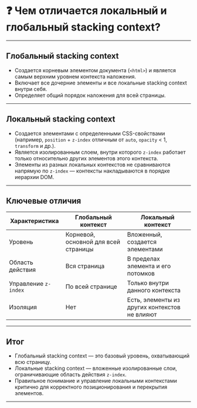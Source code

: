 # ❓ Чем отличается локальный и глобальный stacking context?

---

## Глобальный stacking context

- Создается корневым элементом документа (`<html>`) и является самым верхним уровнем контекста наложения.
- Включает все дочерние элементы и все локальные stacking context внутри себя.
- Определяет общий порядок наложения для всей страницы.

---

## Локальный stacking context

- Создается элементами с определенными CSS-свойствами (например, `position` + `z-index` отличным от `auto`, `opacity` < 1, `transform` и др.).
- Является изолированным слоем, внутри которого `z-index` работает только относительно других элементов этого контекста.
- Элементы из разных локальных контекстов не сравниваются напрямую по `z-index` — контексты накладываются в порядке иерархии DOM.

---

## Ключевые отличия

| Характеристика            | Глобальный контекст            | Локальный контекст                  |
|--------------------------|-------------------------------|-----------------------------------|
| Уровень                  | Корневой, основной для всей страницы | Вложенный, создается элементами  |
| Область действия         | Вся страница                   | В пределах элемента и его потомков |
| Управление `z-index`     | По всей странице               | Только внутри данного контекста   |
| Изоляция                 | Нет                           | Есть, элементы из других контекстов не влияют |

---

## Итог

- Глобальный stacking context — это базовый уровень, охватывающий всю страницу.
- Локальные stacking context — вложенные изолированные слои, ограничивающие область действия `z-index`.
- Правильное понимание и управление локальными контекстами критично для корректного позиционирования и перекрытия элементов.

---

